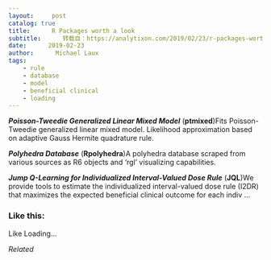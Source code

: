 ```yaml
---
layout:     post
catalog: true
title:      R Packages worth a look
subtitle:      转载自：https://analytixon.com/2019/02/23/r-packages-worth-a-look-1434/
date:      2019-02-23
author:      Michael Laux
tags:
    - rule
    - database
    - model
    - beneficial clinical
    - loading
---
```


***Poisson-Tweedie Generalized Linear Mixed Model*** (**ptmixed**)Fits Poisson-Tweedie generalized linear mixed model. Likelihood approximation based on adaptive Gauss Hermite quadrature rule.

***Polyhedra Database*** (**Rpolyhedra**)A polyhedra database scraped from various sources as R6 objects and ‘rgl’ visualizing capabilities.

***Jump Q-Learning for Individualized Interval-Valued Dose Rule*** (**JQL**)We provide tools to estimate the individualized interval-valued dose rule (I2DR) that maximizes the expected beneficial clinical outcome for each indiv …





### Like this:

Like Loading...


*Related*

